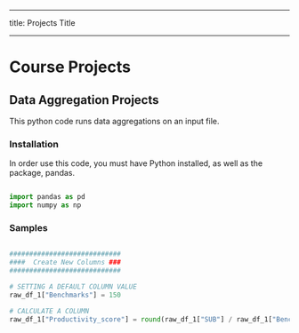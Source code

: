 
---

title: Projects Title

---

# Course Projects

##  Data Aggregation Projects
This python code runs data aggregations on an input file. 

### Installation
In order use this code, you must have Python installed, as well as the package, pandas. 

```python

import pandas as pd
import numpy as np

```


### Samples

```python

############################
####  Create New Columns ###
############################

# SETTING A DEFAULT COLUMN VALUE
raw_df_1["Benchmarks"] = 150

# CALCULATE A COLUMN
raw_df_1["Productivity_score"] = round(raw_df_1["SUB"] / raw_df_1["Benchmarks"], 2)

```
